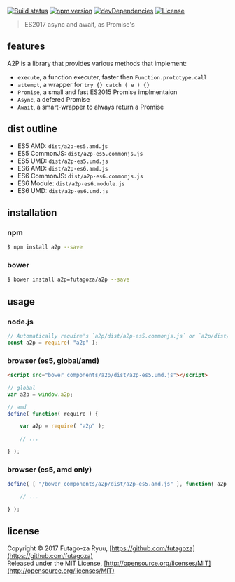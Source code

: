 [![Build status](https://api.travis-ci.org/futagoza/a2p.svg?branch=master)](https://travis-ci.org/futagoza/a2p)
[![npm version](https://img.shields.io/npm/v/a2p.svg)](https://www.npmjs.com/package/a2p)
[![devDependencies](https://img.shields.io/david/dev/futagoza/a2p.svg)](https://david-dm.org/futagoza/a2p#info=devDependencies)
[![License](https://img.shields.io/badge/license-mit-blue.svg)](https://opensource.org/licenses/MIT)

> ES2017 async and await, as Promise's

## features

A2P is a library that provides various methods that implement:

* `execute`, a function executer, faster then `Function.prototype.call`
* `attempt`, a wrapper for `try {} catch ( e ) {}`
* `Promise`, a small and fast ES2015 Promise implmentaion
* `Async`, a defered Promise
* `Await`, a smart-wrapper to always return a Promise

## dist outline

* ES5 AMD: `dist/a2p-es5.amd.js`
* ES5 CommonJS: `dist/a2p-es5.commonjs.js`
* ES5 UMD: `dist/a2p-es5.umd.js`
* ES6 AMD: `dist/a2p-es6.amd.js`
* ES6 CommonJS: `dist/a2p-es6.commonjs.js`
* ES6 Module: `dist/a2p-es6.module.js`
* ES6 UMD: `dist/a2p-es6.umd.js`

## installation

### npm

```bash
$ npm install a2p --save
```

### bower

```bash
$ bower install a2p=futagoza/a2p --save
```

## usage

### node.js

```js
// Automatically require's `a2p/dist/a2p-es5.commonjs.js` or `a2p/dist/a2p-es6.commonjs.js`.
const a2p = require( "a2p" );
```

### browser (es5, global/amd)

```html
<script src="bower_components/a2p/dist/a2p-es5.umd.js"></script>
```

```js
// global
var a2p = window.a2p;

// amd
define( function( require ) {

    var a2p = require( "a2p" );

    // ...

} );
```

### browser (es5, amd only)

```js
define( [ "/bower_components/a2p/dist/a2p-es5.amd.js" ], function( a2p ) {

    // ...

} );
```

## license

Copyright © 2017 Futago-za Ryuu, [https://github.com/futagoza](https://github.com/futagoza)<br />
Released under the MIT License, [http://opensource.org/licenses/MIT](http://opensource.org/licenses/MIT)
